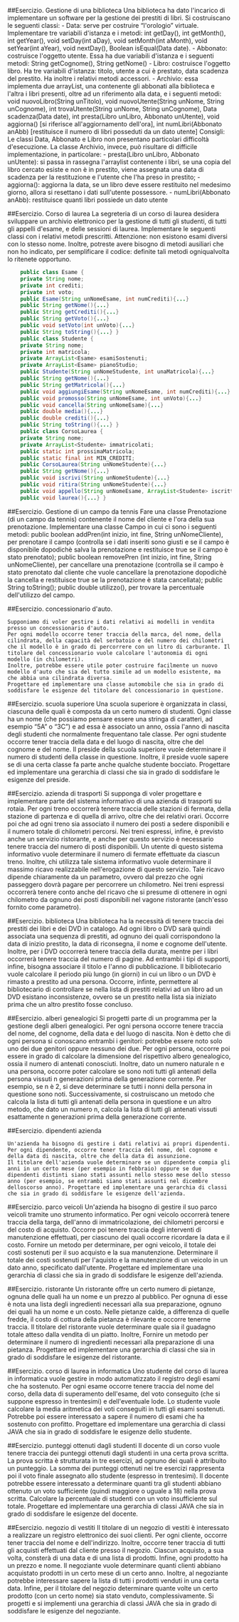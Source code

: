 ##Esercizio. Gestione di una biblioteca
	Una biblioteca ha dato l'incarico di implementare un software per la gestione
	dei prestiti di libri. Si costruiscano le seguenti classi:
	- Data: serve per costruire “l'orologio” virtuale. Implementare tre
	variabili d'istanza e i metodi: int getDay(), int getMonth(), int
	getYear(), void setDay(int aDay), void setMonth(int aMonth), void
	setYear(int aYear), void nextDay(), Boolean isEqual(Data date).
	- Abbonato: costruisce l'oggetto utente. Essa ha due variabili
	d'istanza e i seguenti metodi: String getCognome(), String getNome()
	- Libro: costruisce l'oggetto libro. Ha tre variabili d'istanza:
	titolo, utente a cui è prestato, data scadenza del prestito. Ha
	inoltre i relativi metodi accessori.
	- Archivio: essa implementa due arrayList, una contenente gli abbonati
	alla biblioteca e l'altra i libri presenti, oltre ad un riferimento
	alla data, e i seguenti metodi: void nuovoLibro(String unTitolo),
	void nuovoUtente(String unNome, String unCognome), int
	trovaUtente(String unNome, String unCognome), Data scadenza(Data
	date), int presta(Libro unLibro, Abbonato unUtente), void aggiorna()
	[si riferisce all'aggiornamento dell'ora], int numLibri(Abbonato
	anAbb) [restituisce il numero di libri posseduti da un dato utente]
	Consigli:
	Le classi Data, Abbonato e Libro non presentano particolari difficoltà
	d'esecuzione. La classe Archivio, invece, può risultare di difficile
	implementazione, in particolare:
	- presta(Libro unLibro, Abbonato unUtente): si passa in rassegna
	l'arraylist contenente i libri, se una copia del libro cercato
	esiste e non è in prestito, viene assegnata una data di scadenza per
	la restituzione e l'utente che l'ha preso in prestito;
	- aggiorna(): aggiorna la data, se un libro deve essere restituito nel
	medesimo giorno, allora si resettano i dati sull'utente possessore.
	- numLibri(Abbonato anAbb): restituisce quanti libri possiede un dato
	utente

##Esercizio. Corso di laurea
	La segreteria di un corso di laurea desidera sviluppare un archivio elettronico
	per la gestione di tutti gli studenti, di tutti gli appelli d'esame, e delle
	sessioni di laurea. Implementare le seguenti classi con i relativi metodi
	prescritti. Attenzione: non esistono esami diversi con lo stesso nome. Inoltre,
	potreste avere bisogno di metodi ausiliari che non ho indicato, per semplificare
	il codice: definite tali metodi ogniqualvolta lo ritenete opportuno.

```java
	public class Esame {
	private String nome;
	private int crediti;
	private int voto;
	public Esame(String unNomeEsame, int numCrediti){...}
	public String getNome(){...}
	public String getCrediti(){...}
	public String getVoto(){...}
	public void setVoto(int unVoto){...}
	public String toString(){...} }
	public class Studente {
	private String nome;
	private int matricola;
	private ArrayList<Esame> esamiSostenuti;
	private ArrayList<Esame> pianoStudio;
	public Studente(String unNomeStudente, int unaMatricola){...}
	public String getNome(){...}
	public String getMatricola(){...}
	public void aggiungiEsame(String unNomeEsame, int numCrediti){...}
	public void promosso(String unNomeEsame, int unVoto){...}
	public void cancella(String unNomeEsame){...}
	public double media(){...}
	public double crediti(){...}
	public String toString(){...} }
	public class CorsoLaurea {
	private String nome;
	private ArrayList<Studente> immatricolati;
	public static int prossimaMatricola;
	public static final int MIN_CREDITI;
	public CorsoLaurea(String unNomeStudente){...}
	public String getNome(){...}
	public void iscrivi(String unNomeStudente){...}
	public void ritira(String unNomeStudente){...}
	public void appello(String unNomeEsame, ArrayList<Studente> iscritti){...}
	public void laurea(){...} }
```

##Esercizio. Gestione di un campo da tennis
	Fare una classe Prenotazione (di un campo da tennis) contenente il nome del
	cliente e l'ora della sua prenotazione. Implementare una classe Campo in cui ci
	sono i seguenti metodi: public boolean addPren(int inizio, int fine, String
	unNomeCliente), per prenotare il campo (controlla se i dati inseriti sono giusti
	e se il campo è disponibile dopodichè salva la prenotazione e restituisce true
	se il campo è stato prenotato); public boolean removePren (int inizio, int fine,
	String unNomeCliente), per cancellare una prenotazione (controlla se il campo è
	stato prenotato dal cliente che vuole cancellare la prenotazione dopodichè la
	cancella e restituisce true se la prenotazione è stata cancellata); public
	String toString(); public double utilizzo(), per trovare la percentuale
	dell'utilizzo del campo.


##Esercizio. concessionario d'auto.

	Supponiamo di voler gestire i dati relativi ai modelli in vendita presso un concessionario d'auto.
	Per ogni modello occorre tener traccia della marca, del nome, della cilindrata, della capacità del serbatoio e del numero dei chilometri che il modello è in grado di percorrere con un litro di carburante. Il titolare del concessionario vuole calcolare l'autonomia di ogni modello (in chilometri). 
	Inoltre, potrebbe essere utile poter costruire facilmente un nuovo modello d'auto che sia del tutto simile ad un modello esistente, ma che abbia una cilindrata diversa.
	Progettare ed implementare una classe automobile che sia in grado di soddisfare le esigenze del titolare del concessionario in questione.

##Esercizio. scuola superiore
	Una scuola superiore è organizzata in classi, ciascuna delle quali è composta da un certo numero di studenti. 
	Ogni classe ha un nome (che possiamo pensare essere una stringa di caratteri, ad esempio “5A” o “3C”) e ad essa è associato un anno, ossia l'anno di nascita degli studenti che normalmente frequentano tale classe. 
	Per ogni studente occorre tener traccia della data e del luogo di nascita, oltre che del cognome e del nome. Il preside della scuola superiore vuole determinare il numero di studenti della classe in questione. 
	Inoltre, il preside vuole sapere se di una certa classe fa parte anche qualche studente bocciato. 
	Progettare ed implementare una gerarchia di classi che sia in grado di soddisfare le esigenze del preside.

##Esercizio. azienda di trasporti
	Si supponga di voler progettare e implementare parte del sistema informativo di una azienda
	di trasporti su rotaia. Per ogni treno occorrerà tenere traccia delle stazioni di fermata, della stazione di partenza e di quella di arrivo, oltre che dei relativi orari. Occorre poi che ad ogni treno sia associato il numero dei posti a sedere disponibili e il numero totale di chilometri percorsi.
	Nei treni espressi, infine, è previsto anche un servizio ristorante, e anche per questo servizio è necessario tenere traccia del numero di posti disponibili. Un utente di questo sistema informativo vuole determinare il numero di fermate effettuate da ciascun treno. 
	Inoltre, chi utilizza tale sistema informativo vuole determinare il massimo ricavo realizzabile nell'erogazione di questo servizio. Tale ricavo dipende chiaramente da un parametro, ovvero dal prezzo che ogni passeggero dovrà pagare per percorrere un chilometro. Nei treni espressi occorrerà tenere conto anche del ricavo che si presume di ottenere in ogni chilometro da ognuno dei posti disponibili nel vagone ristorante (anch'esso fornito come parametro).

##Esercizio. biblioteca
	Una biblioteca ha la necessità di tenere traccia dei prestiti dei libri e dei DVD in catalogo. Ad ogni libro o DVD sarà quindi associata una sequenza di prestiti, ad ognuno dei quali corrispondono la data di inizio prestito, la data di riconsegna, il nome e cognome dell'utente. 
	Inoltre, per i DVD occorrerà tenere traccia della durata, mentre per i libri occorrerà tenere traccia del numero di pagine. Ad entrambi i tipi di supporti, infine, bisogna associare il titolo e l'anno di pubblicazione.
	Il bibliotecario vuole calcolare il periodo più lungo (in giorni) in cui un libro o un DVD è rimasto a prestito ad una persona. Occorre, infinte, permettere al bibliotecario di controllare se nella lista di prestiti relativi ad un libro ad un DVD esistano inconsistenze, ovvero se un prestito nella lista sia iniziato prima che un altro prestito fosse concluso.

##Esercizio. alberi genealogici
	Si progetti parte di un programma per la gestione degli alberi genealogici. Per ogni persona occorre tenere traccia del nome, del cognome, della data e del luogo di nascita. 
	Non è detto che di ogni persona si conoscano entrambi i genitori: potrebbe essere noto solo uno dei due genitori oppure nessuno dei due. 
	Per ogni persona, occorre poi essere in grado di calcolare la dimensione del
	rispettivo albero genealogico, ossia il numero di antenati conosciuti. 
	Inoltre, dato un numero naturale n e una persona, occorre poter calcolare se sono noti tutti gli antenati della persona vissuti n generazioni prima della generazione corrente. Per esempio, se n è 2, si deve determinare se tutti i nonni della persona in questione sono noti.
	Successivamente, si costruiscano un metodo che calcola la lista di tutti gli antenati della persona in questione e un altro metodo, che dato un numero n, calcola la lista di tutti gli antenati vissuti esattamente n generazioni prima della generazione corrente.

##Esercizio. dipendenti azienda

	Un'azienda ha bisogno di gestire i dati relativi ai propri dipendenti. Per ogni dipendente, occorre tener traccia del nome, del cognome e della data di nascita, oltre che della data di assunzione. 
	Il titolare dell'azienda vuole determinare se un dipendente compia gli anni in un certo mese (per esempio in febbraio) oppure se due dipendenti distinti siano stati assunti nello stesso mese dello stesso anno (per esempio, se entrambi siano stati assunti nel dicembre delloscorso anno). Progettare ed implementare una gerarchia di classi che sia in grado di soddisfare le esigenze dell'azienda.

##Esercizio. parco veicoli
	Un'azienda ha bisogno di gestire il suo parco veicoli tramite uno strumento informatico. 
	Per ogni veicolo occorrerà tenere traccia della targa, dell'anno di immatricolazione, dei chilometri percorsi e del costo di acquisto. Occorre poi tenere traccia degli interventi di manutenzione effettuati, per ciascuno dei quali occorre ricordare la data e il costo. 
	Fornire un metodo per determinare, per ogni veicolo, il totale dei costi sostenuti per il suo acquisto e la sua manutenzione. 
	Determinare il totale dei costi sostenuti per l'aquisto e la manutenzione di un veicolo in un dato anno, specificato dall'utente. Progettare ed implementare una gerarchia di classi che sia in grado di soddisfare le esigenze dell'azienda.

##Esercizio. ristorante
	Un ristorante offre un certo numero di pietanze, ognuna delle quali ha un nome e un prezzo al pubblico. 
	Per ognuna di esse è nota una lista degli ingredienti necessari alla sua preparazione, ognuno dei quali ha un nome e un costo. Nelle pietanze calde, a differenza di quelle fredde, il costo di cottura della pietanza è rilevante e occorre tenerne traccia. Il titolare del ristorante vuole determinare quale sia il guadagno totale atteso dalla vendita di un piatto. Inoltre, Fornire un metodo per determinare il numero di ingredienti necessari alla preparazione di una pietanza. 
	Progettare ed implementare una gerarchia di classi che sia in grado di soddisfare le esigenze del ristorante.

##Esercizio. corso di laurea in informatica
	Uno studente del corso di laurea in informatica vuole gestire in modo automatizzato il registro degli esami che ha sostenuto. Per ogni esame occorre tenere traccia del nome del corso, della data di superamento dell'esame, del voto conseguito (che si suppone espresso in trentesimi) e dell'eventuale lode. 
	Lo studente vuole calcolare la media aritmetica dei voti conseguiti in tutti gli esami sostenuti. Potrebbe poi essere interessato a sapere il numero di esami che ha sostenuto con profitto. 
	Progettare ed implementare una gerarchia di classi JAVA che sia in grado di soddisfare le esigenze dello studente.

##Esercizio. punteggi ottenuti dagli studenti 
	Il docente di un corso vuole tenere traccia dei punteggi ottenuti dagli studenti in una certa prova scritta. 
	La prova scritta è strutturata in tre esercizi, ad ognuno dei quali è attribuito un punteggio. 
	La somma dei punteggi ottenuti nei tre esercizi rappresenta poi il voto finale assegnato allo studente (espresso in trentesimi). Il docente potrebbe essere interessato a determinare quanti tra gli studenti abbiano ottenuto un voto sufficiente (quindi maggiore o uguale a 18) nella prova scritta. 
	Calcolare la percentuale di studenti con un voto insufficiente sul totale. 
	Progettare ed implementare una gerarchia di classi JAVA che sia in grado di soddisfare le esigenze del docente.

##Esercizio. negozio di vestiti
	Il titolare di un negozio di vestiti è interessato a realizzare un registro elettronico dei suoi clienti.
	Per ogni cliente, occorre tener traccia del nome e dell'indirizzo. Inoltre, occorre tener traccia di tutti gli acquisti effettuati dal cliente presso il negozio. Ciascun acquisto, a sua volta, consterà di una data e di una lista di prodotti. Infine, ogni prodotto ha un prezzo e nome. 
	Il negoziante vuole determinare quanti clienti abbiano acquistato prodotti in un certo
	mese di un certo anno. 
	Inoltre, al negoziante potrebbe interessare sapere la lista di tutti i prodotti
	venduti in una certa data. Infine, per il titolare del negozio determinare quante volte un certo prodotto (con un certo nome) sia stato venduto, complessivamente. 
	Si progetti e si implementi una gerarchia di classi JAVA che sia in grado di soddisfare le esigenze del negoziante.
